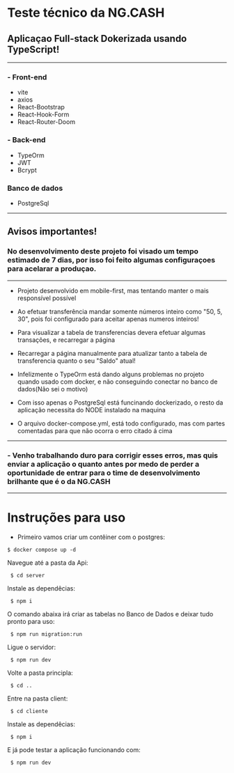 # Teste técnico da NG.CASH

##  Aplicaçao Full-stack Dokerizada usando TypeScript!

-------------

### - Front-end
- vite
- axios
- React-Bootstrap
- React-Hook-Form
- React-Router-Doom
### - Back-end
- TypeOrm
- JWT
- Bcrypt
### Banco de dados
- PostgreSql

-------
## Avisos importantes!
### No desenvolvimento deste projeto foi visado um tempo estimado de 7 dias, por isso foi feito algumas configuraçoes para acelarar a produçao.

---

- Projeto desenvolvido em mobile-first, mas tentando manter o mais responsível possível

- Ao efetuar transferência mandar somente números inteiro como "50, 5, 30", pois foi configurado para aceitar apenas numeros inteiros!

- Para visualizar a tabela de transferencias devera efetuar algumas transações, e recarregar a página

- Recarregar a página manualmente para atualizar tanto a tabela de transferencia quanto o seu "Saldo" atual!

- Infelizmente o TypeOrm está dando alguns problemas no projeto quando usado com docker, e não conseguindo conectar no banco de dados(Não sei o motivo)

- Com isso apenas o PostgreSql está funcinando dockerizado, o resto da aplicação necessita do NODE instalado na maquina

- O arquivo docker-compose.yml, está todo configurado, mas com partes comentadas para que não ocorra o erro citado á cima
-----


### - Venho trabalhando duro para corrigir esses erros, mas quis enviar a aplicação o quanto antes por medo de perder a oportunidade de entrar para o time de desenvolvimento brilhante que é o da NG.CASH

-------

#  Instruções para uso

- Primeiro vamos criar um contêiner com o postgres:

```
$ docker compose up -d
```

Navegue até a pasta da Api:
```
 $ cd server
```
Instale as dependêcias:
```
 $ npm i
```
O comando abaixa irá criar as tabelas no Banco de Dados e deixar tudo pronto para uso:
```
 $ npm run migration:run
```
Ligue o servidor:
```
 $ npm run dev
```
Volte a pasta principla:
```
 $ cd ..
```
Entre na pasta client:
```
 $ cd cliente
```
Instale as dependêcias:
```
 $ npm i
```
E já pode testar a aplicação funcionando com:
```
 $ npm run dev
```